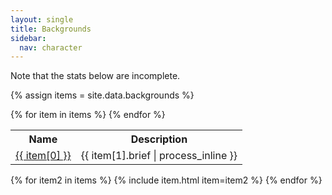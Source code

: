 ```yaml
---
layout: single
title: Backgrounds
sidebar:
  nav: character
---
```



Note that the stats below are incomplete.

{% assign items = site.data.backgrounds %}

<table>
  <tr>
    <th>Name</th>
    <th>Description</th>
  </tr>
  {% for item in items %}
    <tr>
      <td>
        <a href="#{{ item[0] | slugify }}.html">{{ item[0] }}</a>
      </td>
      <td>{{ item[1].brief | process_inline }}</td>
    </tr>
  {% endfor %}
</table>

{% for item2 in items %}
  {% include item.html item=item2 %}
{% endfor %}
